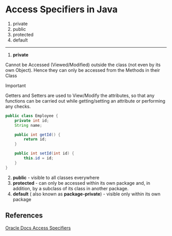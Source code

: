 # Access Specifiers in Java

1. private
2. public
3. protected
4. default
---
1. **private**

Cannot be Accessed (Viewed/Modified) outside the class (not even by its own Object). Hence they can only be accessed from the Methods in their Class

>[!IMPORTANT]
Getters and Setters are used to View/Modify the attributes, so that any functions can be carried out while getting/setting an attribute or performing any checks.

```java
public class Employee {
    private int id;
    String name;

    public int getId() {
        return id;
    }

    public int setId(int id) {
        this.id = id;
    }
}
```

2. **public** - visible to all classes everywhere
3. **protected** - can only be accessed within its own package and, in addition, by a subclass of its class in another package.
4. **default** ( also known as **package-private**) - visible only within its own package


## References 
[Oracle Docs Access Specifiers](https://docs.oracle.com/javase/tutorial/java/javaOO/accesscontrol.html)